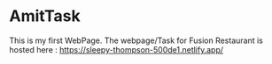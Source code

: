 # AmitTask
This is my first WebPage.
The webpage/Task for Fusion Restaurant is hosted here : https://sleepy-thompson-500de1.netlify.app/  
